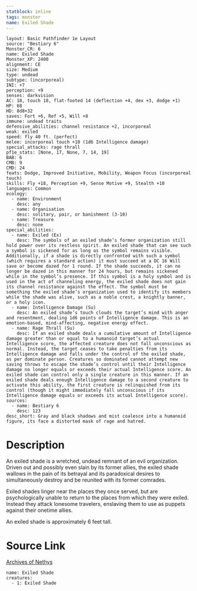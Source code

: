 ```yaml
---
statblock: inline
tags: monster
name: Exiled Shade
---
```

```statblock
layout: Basic Pathfinder 1e Layout
source: "Bestiary 6"
Monster_CR: 6
name: Exiled Shade
Monster_XP: 2400
alignment: CE
size: Medium
type: undead
subtype: (incorporeal)
INI: +7
perception: +9
senses: darkvision
AC: 18, touch 18, flat-footed 14 (deflection +4, dex +3, dodge +1)
HP: 68
HD: 8d8+32
saves: Fort +6, Ref +5, Will +8
immune: undead traits
defensive_abilities: channel resistance +2, incorporeal
weak: exiled
speed: fly 40 ft. (perfect)
melee: incorporeal touch +10 (1d6 Intelligence damage)
special_attacks: rage thrall
pf1e_stats: [None, 17, None, 7, 14, 19]
BAB: 6
CMB: 9
CMD: 24
feats: Dodge, Improved Initiative, Mobility, Weapon Focus (incorporeal touch)
skills: Fly +18, Perception +9, Sense Motive +9, Stealth +10
languages: Common
ecology:
  - name: Environment
    desc: any
  - name: Organisation
    desc: solitary, pair, or banishment (3-10)
  - name: Treasure
    desc: none
special_abilities:
  - name: Exiled (Ex)
    desc: The symbols of an exiled shade’s former organization still hold power over its restless spirit. An exiled shade that can see such a symbol is sickened for as long as the symbol remains visible. Additionally, if a shade is directly confronted with such a symbol (which requires a standard action) it must succeed at a DC 16 Will save or become dazed for 1 round. If the shade succeeds, it can no longer be dazed in this manner for 24 hours, but remains sickened while in the symbol’s presence. If this symbol is a holy symbol and is used in the act of channeling energy, the exiled shade does not gain its channel resistance against the effect. The symbol must be something the exiled shade’s organization used to identify its members while the shade was alive, such as a noble crest, a knightly banner, or a holy icon.
  - name: Intelligence Damage (Su)
    desc: An exiled shade’s touch clouds the target’s mind with anger and resentment, dealing 1d6 points of Intelligence damage. This is an emotion-based, mind-affecting, negative energy effect.
  - name: Rage Thrall (Su)
    desc: If an exiled shade deals a cumulative amount of Intelligence damage greater than or equal to a humanoid target’s actual Intelligence score, the affected creature does not fall unconscious as normal. Instead, the target ceases to take penalties from its Intelligence damage and falls under the control of the exiled shade, as per dominate person. Creatures so dominated cannot attempt new saving throws to escape the shade’s control until their Intelligence damage no longer equals or exceeds their actual Intelligence score. An exiled shade can control only a single creature in this manner. If an exiled shade deals enough Intelligence damage to a second creature to activate this ability, the first creature is relinquished from its control (though it might immediately fall unconscious if its Intelligence damage equals or exceeds its actual Intelligence score).
sources:
  - name: Bestiary 6
    desc: 123
desc_short: Gray and black shadows and mist coalesce into a humanoid figure, its face a distorted mask of rage and hatred.
```
# Description
An exiled shade is a wretched, undead remnant of an evil organization. Driven out and possibly even slain by its former allies, the exiled shade wallows in the pain of its betrayal and its paradoxical desires to simultaneously destroy and be reunited with its former comrades. 

Exiled shades linger near the places they once served, but are psychologically unable to return to the places from which they were exiled. Instead they attack lonesome travelers, enslaving them to use as puppets against their onetime allies. 

An exiled shade is approximately 6 feet tall.
# Source Link
[Archives of Nethys](https://aonprd.com/MonsterDisplay.aspx?ItemName=Exiled%20Shade)
```encounter-table
name: Exiled Shade
creatures:
  - 1: Exiled Shade
```
